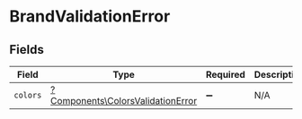 # BrandValidationError


## Fields

| Field                                                                                 | Type                                                                                  | Required                                                                              | Description                                                                           |
| ------------------------------------------------------------------------------------- | ------------------------------------------------------------------------------------- | ------------------------------------------------------------------------------------- | ------------------------------------------------------------------------------------- |
| `colors`                                                                              | [?Components\ColorsValidationError](../../Models/Components/ColorsValidationError.md) | :heavy_minus_sign:                                                                    | N/A                                                                                   |